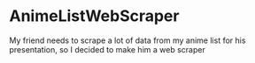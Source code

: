 # AnimeListWebScraper
My friend needs to scrape a lot of data from my anime list for his presentation, so I decided to make him a web scraper
